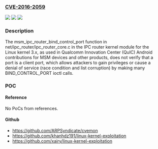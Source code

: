 ### [CVE-2016-2059](https://cve.mitre.org/cgi-bin/cvename.cgi?name=CVE-2016-2059)
![](https://img.shields.io/static/v1?label=Product&message=n%2Fa&color=blue)
![](https://img.shields.io/static/v1?label=Version&message=n%2Fa&color=blue)
![](https://img.shields.io/static/v1?label=Vulnerability&message=n%2Fa&color=brighgreen)

### Description

The msm_ipc_router_bind_control_port function in net/ipc_router/ipc_router_core.c in the IPC router kernel module for the Linux kernel 3.x, as used in Qualcomm Innovation Center (QuIC) Android contributions for MSM devices and other products, does not verify that a port is a client port, which allows attackers to gain privileges or cause a denial of service (race condition and list corruption) by making many BIND_CONTROL_PORT ioctl calls.

### POC

#### Reference
No PoCs from references.

#### Github
- https://github.com/ARPSyndicate/cvemon
- https://github.com/khanhdz191/linux-kernel-exploitation
- https://github.com/xairy/linux-kernel-exploitation

